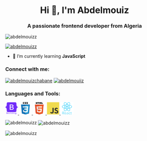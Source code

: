 <h1 align="center">Hi 👋, I'm Abdelmouiz</h1>
<h3 align="center">A passionate frontend developer from Algeria</h3>

<p align="left"> <img src="https://komarev.com/ghpvc/?username=abdelmouizz&label=Profile%20views&color=0e75b6&style=flat" alt="abdelmouizz" /> </p>

<p align="left"> <a href="https://github.com/ryo-ma/github-profile-trophy"><img src="https://github-profile-trophy.vercel.app/?username=abdelmouizz" alt="abdelmouizz" /></a> </p>

- 🌱 I’m currently learning **JavaScript**



<h3 align="left">Connect with me:</h3>
<p align="left">
<a href="https://fb.com/abdelmouizchabane" target="blank"><img align="center" src="https://raw.githubusercontent.com/rahuldkjain/github-profile-readme-generator/master/src/images/icons/Social/facebook.svg" alt="abdelmouizchabane" height="30" width="40" /></a>
<a href="https://instagram.com/abdelmouiiz" target="blank"><img align="center" src="https://raw.githubusercontent.com/rahuldkjain/github-profile-readme-generator/master/src/images/icons/Social/instagram.svg" alt="abdelmouiiz" height="30" width="40" /></a>
</p>

<h3 align="left">Languages and Tools:</h3>
<p align="left"> <a href="https://getbootstrap.com" target="_blank" rel="noreferrer"> <img src="https://raw.githubusercontent.com/devicons/devicon/master/icons/bootstrap/bootstrap-plain-wordmark.svg" alt="bootstrap" width="40" height="40"/> </a> <a href="https://www.w3schools.com/css/" target="_blank" rel="noreferrer"> <img src="https://raw.githubusercontent.com/devicons/devicon/master/icons/css3/css3-original-wordmark.svg" alt="css3" width="40" height="40"/> </a> <a href="https://www.w3.org/html/" target="_blank" rel="noreferrer"> <img src="https://raw.githubusercontent.com/devicons/devicon/master/icons/html5/html5-original-wordmark.svg" alt="html5" width="40" height="40"/> </a> <a href="https://developer.mozilla.org/en-US/docs/Web/JavaScript" target="_blank" rel="noreferrer"> <img src="https://raw.githubusercontent.com/devicons/devicon/master/icons/javascript/javascript-original.svg" alt="javascript" width="40" height="40"/> </a> <a href="https://reactjs.org/" target="_blank" rel="noreferrer"> <img src="https://raw.githubusercontent.com/devicons/devicon/master/icons/react/react-original-wordmark.svg" alt="react" width="40" height="40"/> </a> </p>

<p><img align="left" src="https://github-readme-stats.vercel.app/api/top-langs?username=abdelmouizz&show_icons=true&locale=en&layout=compact" alt="abdelmouizz" /></p>

<p>&nbsp;<img align="center" src="https://github-readme-stats.vercel.app/api?username=abdelmouizz&show_icons=true&locale=en" alt="abdelmouizz" /></p>

<p><img align="center" src="https://github-readme-streak-stats.herokuapp.com/?user=abdelmouizz&" alt="abdelmouizz" /></p>

